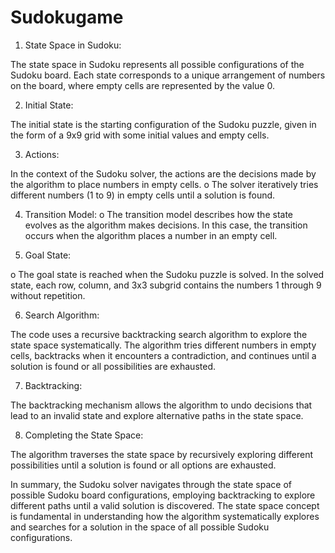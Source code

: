 # Sudokugame

1.	State Space in Sudoku:

The state space in Sudoku represents all possible configurations of the Sudoku board.
Each state corresponds to a unique arrangement of numbers on the board, where empty cells are represented by the value 0.

2.	Initial State:

The initial state is the starting configuration of the Sudoku puzzle, given in the form of a 9x9 grid with some initial values and empty cells.

3.	Actions:

In the context of the Sudoku solver, the actions are the decisions made by the algorithm to place numbers in empty cells.
o	The solver iteratively tries different numbers (1 to 9) in empty cells until a solution is found.

4.	Transition Model:
o	The transition model describes how the state evolves as the algorithm makes decisions. In this case, the transition occurs when the algorithm places a number in an empty cell.

5.	Goal State:

o	The goal state is reached when the Sudoku puzzle is solved. In the solved state, each row, column, and 3x3 subgrid contains the numbers 1 through 9 without repetition.

6.	Search Algorithm:

The code uses a recursive backtracking search algorithm to explore the state space systematically.
The algorithm tries different numbers in empty cells, backtracks when it encounters a contradiction, and continues until a solution is found or all possibilities are exhausted.

7.	Backtracking:

The backtracking mechanism allows the algorithm to undo decisions that lead to an invalid state and explore alternative paths in the state space.

8.	Completing the State Space:

The algorithm traverses the state space by recursively exploring different possibilities until a solution is found or all options are exhausted.

In summary, the Sudoku solver navigates through the state space of possible Sudoku board configurations, employing backtracking to explore different paths until a valid solution is discovered. The state space concept is fundamental in understanding how the algorithm systematically explores and searches for a solution in the space of all possible Sudoku configurations.
